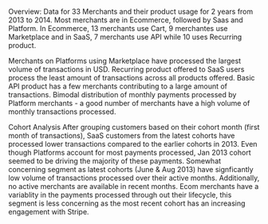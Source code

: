 Overview:
Data for 33 Merchants and their product usage for 2 years from 2013 to 2014.
Most merchants are in Ecommerce, followed by Saas and Platform.
In Ecommerce, 13 merchants use Cart, 9 merchantes use Marketplace and in SaaS, 7 merchants use API while 10 uses Recurring product. 

Merchants on Platforms using Marketplace have processed the largest volume of transactions in USD.
Recurring product offered to SaaS users process the least amount of transactions across all products offered.
Basic API product has a few merchants contributing to a large amount of transactions.
Bimodal distribution of monthly payments processed by Platform merchants - a good number of merchants have a high volume of monthly transactions processed.

Cohort Analysis
After grouping customers based on their cohort month (first month of transactions), SaaS customers from the latest cohorts have processed lower transactions compared to the earlier cohorts in 2013.
Even though Platforms account for most payments processed, Jan 2013 cohort seemed to be driving the majority of these payments.
Somewhat concerning segment as latest cohorts (June & Aug 2013) have signficantly low volume of transactions processed over their active months. Additionally, no active merchants are available in recent months.
Ecom merchants have a variablity in the payments processed through out their lifecycle, this segment is less concerning as the most recent cohort has an increasing engagement with Stripe. 

